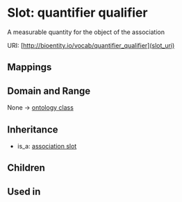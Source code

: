 # Slot: quantifier qualifier


A measurable quantity for the object of the association

URI: [http://bioentity.io/vocab/quantifier_qualifier](slot_uri)
## Mappings

## Domain and Range

None -> [ontology class](OntologyClass.md)
## Inheritance

 *  is_a: [association slot](association_slot.md)
## Children

## Used in

